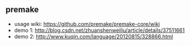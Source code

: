 ## premake
- usage wiki: https://github.com/premake/premake-core/wiki
- demo 1: http://blog.csdn.net/zhuanshenweiliu/article/details/37511661
- demo 2: http://www.kuqin.com/language/20120815/328866.html
